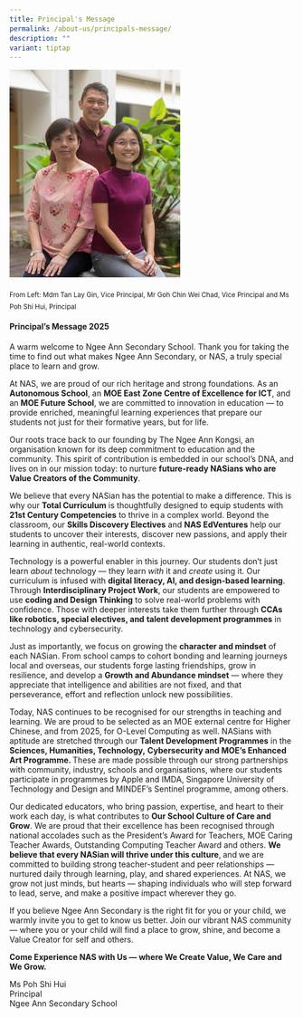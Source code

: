 ```yaml
---
title: Principal's Message
permalink: /about-us/principals-message/
description: ""
variant: tiptap
---
```

<div class="isomer-image-wrapper">
<img style="width: 60%;" height="auto" width="100%" alt="From Left: Mdm Tan Lay Gin, Vice Principal; Mr Goh Chin Wei Chad, Vice Principal; and Ms Poh Shi Hui, Principal" src="/images/P_message_photo.jpeg">
</div>
<p><sub>From Left: Mdm Tan Lay Gin, Vice Principal, Mr Goh Chin Wei Chad, Vice Principal and Ms Poh Shi Hui, Principal</sub>
</p>
<h4><strong>Principal’s Message 2025</strong></h4>
<p>A warm welcome to Ngee Ann Secondary School. Thank you for taking the
time to find out what makes Ngee Ann Secondary, or NAS, a truly special
place to learn and grow.</p>
<p>At NAS, we are proud of our rich heritage and strong foundations. As an <strong>Autonomous School</strong>,
an <strong>MOE East Zone Centre of Excellence for ICT</strong>, and an<strong> MOE Future School</strong>,
we are committed to innovation in education — to provide enriched, meaningful
learning experiences that prepare our students not just for their formative
years, but for life.</p>
<p>Our roots trace back to our founding by The Ngee Ann Kongsi, an organisation
known for its deep commitment to education and the community. This spirit
of contribution is embedded in our school’s DNA, and lives on in our mission
today: to nurture <strong>future-ready NASians who are Value Creators of the Community</strong>.</p>
<p>We believe that every NASian has the potential to make a difference. This
is why our <strong>Total Curriculum</strong> is thoughtfully designed to
equip students with <strong>21st Century Competencies</strong> to thrive
in a complex world. Beyond the classroom, our <strong>Skills Discovery Electives</strong> and <strong>NAS EdVentures</strong> help
our students to uncover their interests, discover new passions, and apply
their learning in authentic, real-world contexts.</p>
<p>Technology is a powerful enabler in this journey. Our students don’t just
learn <em>about</em> technology — they learn <em>with</em> it and <em>create</em> using
it. Our curriculum is infused with <strong>digital literacy, AI, and design-based learning</strong>.
Through <strong>Interdisciplinary Project Work</strong>, our students are
empowered to use <strong>coding and Design Thinking</strong> to solve real-world
problems with confidence. Those with deeper interests take them further
through <strong>CCAs like robotics, special electives, and</strong>  <strong>talent development programmes</strong> in
technology and cybersecurity.</p>
<p>Just as importantly, we focus on growing the <strong>character and mindset</strong> of
each NASian. From school camps to cohort bonding and learning journeys
local and overseas, our students forge lasting friendships, grow in resilience,
and develop a <strong>Growth and Abundance mindset</strong> — where they
appreciate that intelligence and abilities are not fixed, and that perseverance,
effort and reflection unlock new possibilities.</p>
<p>Today, NAS continues to be recognised for our strengths in teaching and
learning. We are proud to be selected as an MOE external centre for Higher
Chinese, and from 2025, for O-Level Computing as well. NASians with aptitude
are stretched through our <strong>Talent Development Programmes</strong> in
the <strong>Sciences, Humanities, Technology,</strong>  <strong>Cybersecurity and MOE’s Enhanced Art Programme. </strong>These
are made possible through our strong partnerships with community, industry,
schools and organisations, where our students participate in programmes
by Apple and IMDA, Singapore University of Technology and Design and MINDEF’s
Sentinel programme, among others.</p>
<p>Our dedicated educators, who bring passion, expertise, and heart to their
work each day, is what contributes to <strong>Our School Culture of Care and Grow</strong>.
We are proud that their excellence has been recognised through national
accolades such as the President’s Award for Teachers, MOE Caring Teacher
Awards, Outstanding Computing Teacher Award and others. <strong>We believe that every NASian will thrive under this culture</strong>,<strong> </strong>and<strong> </strong>we
are committed to building strong teacher-student and peer relationships
— nurtured daily through learning, play, and shared experiences. At NAS,
we grow not just minds, but hearts — shaping individuals who will step
forward to lead, serve, and make a positive impact wherever they go.</p>
<p>If you believe Ngee Ann Secondary is the right fit for you or your child,
we warmly invite you to get to know us better. Join our vibrant NAS community
— where you or your child will find a place to grow, shine, and become
a Value Creator for self and others.</p>
<p><strong>Come Experience NAS with Us — where We Create Value, We Care and We Grow.</strong>
</p>
<p></p>
<p>Ms Poh Shi Hui
<br>Principal
<br>Ngee Ann Secondary School</p>